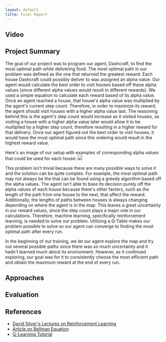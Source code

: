 ```yaml
---
layout: default
title: Final Report 
---
```



## Video

## Project Summary
The goal of our project was to program our agent, Dashcraft, to find the most optimal path while delivering food. The most optimal path in our problem was defined as the one that returned the greatest reward. Each house Dashcraft could possibly deliver to was assigned an alpha value. Our agent would calculate the best order to visit houses based off these alpha values (since different alpha values would result in different rewards). We used a simple equation to calculate each reward based of its alpha value. Once an agent reached a house, that house's alpha value was multiplied by the agent's current step count. Therefore, in order to maximize its reward, the agent should visit houses with a higher alpha value last. The reasoning behind this is the agent's step count would increase as it visited houses, so visiting a house with a higher alpha value later would allow it to be multiplied by a higher step count, therefore resulting in a higher reward for that delivery. Once our agent figured out the best order to visit houses, it would have the most optimal path since this ordering would result in the highest reward value.

Here's an image of our setup with examples of corresponding alpha values that could be used for each house:
<img src="https://i.imgur.com/SeRB4tS.png">

This problem isn't trivial because there are many possible ways to solve it and the solution can be quite complex. For example, the most optimal path may not always be the that can be found using a greedy algorithm based off the alpha values. The agent isn't able to base its decision purely off the alpha values of each house because there's other factors, such as the length of the path from one house to the next, that affect the reward. Additionally, the lengths of paths between houses is always changing depending on where the agent is in the map. This leaves a great uncertainty in our reward values, since the step count plays a major role in our calculations. Therefore, machine learning, specifically reinforcement learning, is needed to solve our problem. Utilizing a Q-Table makes our problem possible to solve so our agent can converge to finding the most optimal path after every run. 

In the beginning of our training, we let our agent explore the map and try out several possible paths since there was so much uncertainty and it hadn't learned much about its environment. However, as it continued exploring, our goal was for it to consistently choose the most efficient path and obtain the maximum reward at the end of every run.

## Approaches


## Evaluation


## References

  * [David Silver's Lectures on Reinforcement Learning](http://www0.cs.ucl.ac.uk/staff/d.silver/web/Teaching.html)
  * [Article on Bellman Equation](https://joshgreaves.com/reinforcement-learning/understanding-rl-the-bellman-equations/)
  * [Q-Learning Tutorial](mnemstudio.org/path-finding-q-learning-tutorial.htm)
